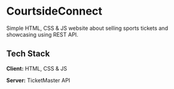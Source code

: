 # CourtsideConnect

Simple HTML, CSS & JS website about selling sports tickets and showcasing using REST API.

## Tech Stack

**Client:** HTML, CSS & JS

**Server:** TicketMaster API
